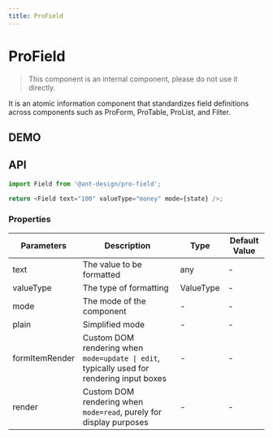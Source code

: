 ```yaml
---
title: ProField
---
```


# ProField

> This component is an internal component, please do not use it directly.

It is an atomic information component that standardizes field definitions across components such as ProForm, ProTable, ProList, and Filter.

## DEMO

<code src="../demos/field/base.tsx" ></code>

<code src="../demos/field/base_test.tsx" debug></code>

<code src="../demos/field/search-value.tsx" debug></code>

<code src="../demos/field/search-value-autoClearSearchValue.tsx" debug></code>

<code src="../demos/field/tree-select-search-value.tsx" debug></code>

<code src="../demos/field/select-request.tsx" debug></code>

## API

```typescript | pure
import Field from '@ant-design/pro-field';

return <Field text="100" valueType="money" mode={state} />;
```

### Properties

| Parameters | Description | Type | Default Value |
| --- | --- | --- | --- |
| text | The value to be formatted | any | - |
| valueType | The type of formatting | ValueType | - |
| mode | The mode of the component | - | - |
| plain | Simplified mode | - | - |
| formItemRender | Custom DOM rendering when `mode=update \| edit`, typically used for rendering input boxes | - | - |
| render | Custom DOM rendering when `mode=read`, purely for display purposes | - | - |

